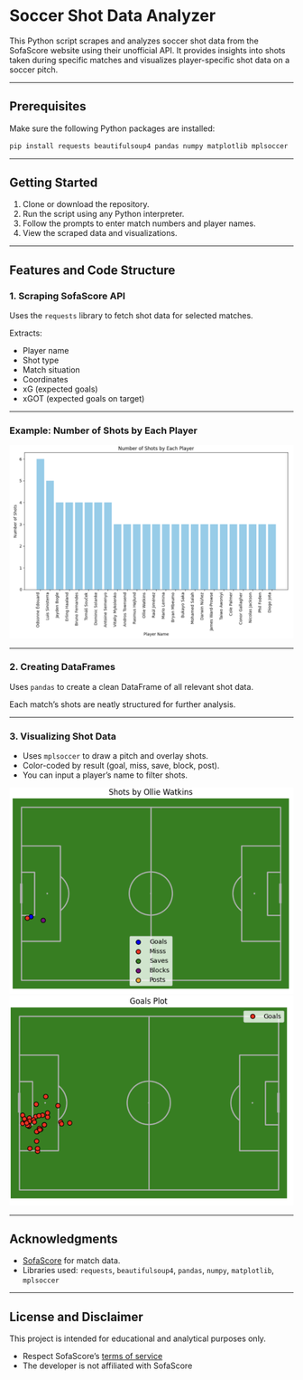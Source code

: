 # Soccer Shot Data Analyzer

This Python script scrapes and analyzes soccer shot data from the SofaScore website using their unofficial API. It provides insights into shots taken during specific matches and visualizes player-specific shot data on a soccer pitch.

---

## Prerequisites

Make sure the following Python packages are installed:

```bash
pip install requests beautifulsoup4 pandas numpy matplotlib mplsoccer
```

---

## Getting Started

1. Clone or download the repository.
2. Run the script using any Python interpreter.
3. Follow the prompts to enter match numbers and player names.
4. View the scraped data and visualizations.

---

## Features and Code Structure

### 1. Scraping SofaScore API

Uses the `requests` library to fetch shot data for selected matches.

Extracts:
- Player name
- Shot type
- Match situation
- Coordinates
- xG (expected goals)
- xGOT (expected goals on target)

---

### Example: Number of Shots by Each Player

![Soccer Shot Analytics](./NoOfShots.png)

---

### 2. Creating DataFrames

Uses `pandas` to create a clean DataFrame of all relevant shot data.

Each match’s shots are neatly structured for further analysis.

---

### 3. Visualizing Shot Data

- Uses `mplsoccer` to draw a pitch and overlay shots.
- Color-coded by result (goal, miss, save, block, post).
- You can input a player’s name to filter shots.

![Soccer Shot Analytics](./WatkinsEg.png)
![Soccer Shot Analytics](./GoalPlot.png)

---

## Acknowledgments

- [SofaScore](https://www.sofascore.com/) for match data.
- Libraries used: `requests`, `beautifulsoup4`, `pandas`, `numpy`, `matplotlib`, `mplsoccer`

---

## License and Disclaimer

This project is intended for educational and analytical purposes only.

- Respect SofaScore’s [terms of service](https://www.sofascore.com/news/terms-of-service/)
- The developer is not affiliated with SofaScore
